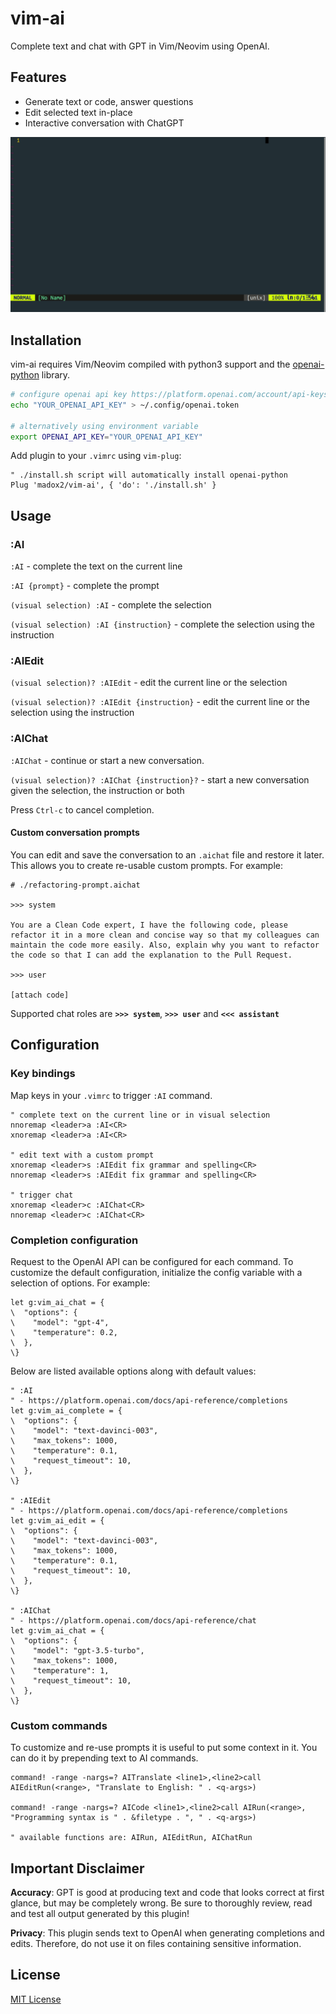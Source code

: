 # vim-ai

Complete text and chat with GPT in Vim/Neovim using OpenAI.

## Features

- Generate text or code, answer questions
- Edit selected text in-place
- Interactive conversation with ChatGPT

![vim-ai demo](./demo.gif)

## Installation

vim-ai requires Vim/Neovim compiled with python3 support and the [openai-python](https://github.com/openai/openai-python) library.

```sh
# configure openai api key https://platform.openai.com/account/api-keys
echo "YOUR_OPENAI_API_KEY" > ~/.config/openai.token

# alternatively using environment variable
export OPENAI_API_KEY="YOUR_OPENAI_API_KEY"
```

Add plugin to your `.vimrc` using `vim-plug`:

```vim
" ./install.sh script will automatically install openai-python
Plug 'madox2/vim-ai', { 'do': './install.sh' }
```

## Usage

### :AI

`:AI` - complete the text on the current line

`:AI {prompt}` - complete the prompt

`(visual selection) :AI` - complete the selection

`(visual selection) :AI {instruction}` - complete the selection using the instruction

### :AIEdit

`(visual selection)? :AIEdit` - edit the current line or the selection

`(visual selection)? :AIEdit {instruction}` - edit the current line or the selection using the instruction

### :AIChat


`:AIChat` - continue or start a new conversation.

`(visual selection)? :AIChat {instruction}?` - start a new conversation given the selection, the instruction or both

Press `Ctrl-c` to cancel completion.

#### Custom conversation prompts

You can edit and save the conversation to an `.aichat` file and restore it later.
This allows you to create re-usable custom prompts. For example:

```
# ./refactoring-prompt.aichat

>>> system

You are a Clean Code expert, I have the following code, please refactor it in a more clean and concise way so that my colleagues can maintain the code more easily. Also, explain why you want to refactor the code so that I can add the explanation to the Pull Request.

>>> user

[attach code]

```

Supported chat roles are **`>>> system`**, **`>>> user`** and **`<<< assistant`**

## Configuration

### Key bindings

Map keys in your `.vimrc` to trigger `:AI` command.

```vim
" complete text on the current line or in visual selection
nnoremap <leader>a :AI<CR>
xnoremap <leader>a :AI<CR>

" edit text with a custom prompt
xnoremap <leader>s :AIEdit fix grammar and spelling<CR>
nnoremap <leader>s :AIEdit fix grammar and spelling<CR>

" trigger chat
xnoremap <leader>c :AIChat<CR>
nnoremap <leader>c :AIChat<CR>
```

### Completion configuration

Request to the OpenAI API can be configured for each command.
To customize the default configuration, initialize the config variable with a selection of options.  For example:

```vim
let g:vim_ai_chat = {
\  "options": {
\    "model": "gpt-4",
\    "temperature": 0.2,
\  },
\}
```

Below are listed available options along with default values:

```vim
" :AI
" - https://platform.openai.com/docs/api-reference/completions
let g:vim_ai_complete = {
\  "options": {
\    "model": "text-davinci-003",
\    "max_tokens": 1000,
\    "temperature": 0.1,
\    "request_timeout": 10,
\  },
\}

" :AIEdit
" - https://platform.openai.com/docs/api-reference/completions
let g:vim_ai_edit = {
\  "options": {
\    "model": "text-davinci-003",
\    "max_tokens": 1000,
\    "temperature": 0.1,
\    "request_timeout": 10,
\  },
\}

" :AIChat
" - https://platform.openai.com/docs/api-reference/chat
let g:vim_ai_chat = {
\  "options": {
\    "model": "gpt-3.5-turbo",
\    "max_tokens": 1000,
\    "temperature": 1,
\    "request_timeout": 10,
\  },
\}
```

### Custom commands

To customize and re-use prompts it is useful to put some context in it. You can do it by prepending text to AI commands.

```vim
command! -range -nargs=? AITranslate <line1>,<line2>call AIEditRun(<range>, "Translate to English: " . <q-args>)

command! -range -nargs=? AICode <line1>,<line2>call AIRun(<range>, "Programming syntax is " . &filetype . ", " . <q-args>)

" available functions are: AIRun, AIEditRun, AIChatRun
```


## Important Disclaimer

**Accuracy**: GPT is good at producing text and code that looks correct at first glance, but may be completely wrong. Be sure to thoroughly review, read and test all output generated by this plugin!

**Privacy**: This plugin sends text to OpenAI when generating completions and edits. Therefore, do not use it on files containing sensitive information.

## License

[MIT License](https://github.com/madox2/vim-ai/blob/main/LICENSE)
